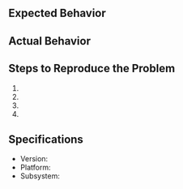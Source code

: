 ## Expected Behavior


## Actual Behavior


## Steps to Reproduce the Problem

  1.
  2.
  3.
  4.

## Specifications

  - Version:
  - Platform:
  - Subsystem:
